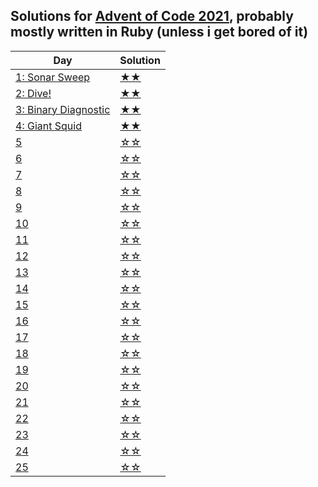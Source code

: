 ## Solutions for [Advent of Code 2021](https://adventofcode.com/2021/day/1), probably mostly written in Ruby (unless i get bored of it)

| Day                                                         | Solution |
| ----------------------------------------------------------- | -------- |
| [1: Sonar Sweep](https://adventofcode.com/2021/day/1)       | [★★](1)  |
| [2: Dive!](https://adventofcode.com/2021/day/2)             | [★★](2)  |
| [3: Binary Diagnostic](https://adventofcode.com/2021/day/3) | [★★](3)  |
| [4: Giant Squid](https://adventofcode.com/2021/day/4)       | [★★](4)  |
| [5](https://adventofcode.com/2021/day/5)                    | [☆☆](5)  |
| [6](https://adventofcode.com/2021/day/6)                    | [☆☆](6)  |
| [7](https://adventofcode.com/2021/day/7)                    | [☆☆](7)  |
| [8](https://adventofcode.com/2021/day/8)                    | [☆☆](8)  |
| [9](https://adventofcode.com/2021/day/9)                    | [☆☆](9)  |
| [10](https://adventofcode.com/2021/day/10)                  | [☆☆](10) |
| [11](https://adventofcode.com/2021/day/11)                  | [☆☆](11) |
| [12](https://adventofcode.com/2021/day/12)                  | [☆☆](12) |
| [13](https://adventofcode.com/2021/day/13)                  | [☆☆](13) |
| [14](https://adventofcode.com/2021/day/14)                  | [☆☆](14) |
| [15](https://adventofcode.com/2021/day/15)                  | [☆☆](15) |
| [16](https://adventofcode.com/2021/day/16)                  | [☆☆](16) |
| [17](https://adventofcode.com/2021/day/17)                  | [☆☆](17) |
| [18](https://adventofcode.com/2021/day/18)                  | [☆☆](18) |
| [19](https://adventofcode.com/2021/day/19)                  | [☆☆](19) |
| [20](https://adventofcode.com/2021/day/20)                  | [☆☆](20) |
| [21](https://adventofcode.com/2021/day/21)                  | [☆☆](21) |
| [22](https://adventofcode.com/2021/day/22)                  | [☆☆](22) |
| [23](https://adventofcode.com/2021/day/23)                  | [☆☆](23) |
| [24](https://adventofcode.com/2021/day/24)                  | [☆☆](24) |
| [25](https://adventofcode.com/2021/day/25)                  | [☆☆](25) |